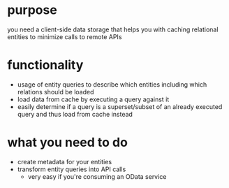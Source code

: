 # purpose
you need a client-side data storage that helps you with caching relational entities to minimize calls to remote APIs

# functionality
* usage of entity queries to describe which entities including which relations should be loaded
* load data from cache by executing a query against it
* easily determine if a query is a superset/subset of an already executed query and thus load from cache instead

# what you need to do
* create metadata for your entities
* transform entity queries into API calls
    * very easy if you're consuming an OData service
